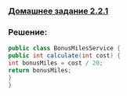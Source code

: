 ### [Домашнее задание 2.2.1](https://github.com/netology-code/javaqa-homeworks/tree/master/methods#%D0%B7%D0%B0%D0%B4%D0%B0%D1%87%D0%B0-1---%D0%BC%D0%B8%D0%BB%D0%B8-%D0%BC%D0%BE%D0%B4%D0%B5%D1%80%D0%BD%D0%B8%D0%B7%D0%B0%D1%86%D0%B8%D1%8F)
### Решение:
```java
public class BonusMilesService {
public int calculate(int cost) {
int bonusMiles = cost / 20;
return bonusMiles;
}
}
